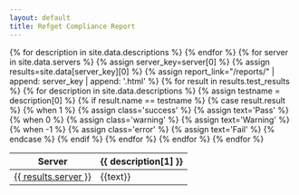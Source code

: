 ```yaml
---
layout: default
title: Refget Compliance Report
---
```


<table class="primary">
  <thead>
  <tr>
    <th>Server</th>
    {% for description in site.data.descriptions %}
      <th>{{ description[1] }}</th>
    {% endfor %}
  </tr>
  </thead>
  <tbody>
    {% for server in site.data.servers %}
    {% assign server_key=server[0] %}
    {% assign results=site.data[server_key][0] %}
    {% assign report_link="/reports/" | append: server_key | append: '.html' %}
    <tr>
      <td><a href='{{ site.baseurl }}{{report_link}}'>{{ results.server }}</a></td>
      {% for result in results.test_results %}
        {% for description in site.data.descriptions %}
          {% assign testname = description[0] %}
          {% if result.name == testname %}
          {% case result.result %}
              {% when 1 %}
              {% assign class='success' %}
              {% assign text='Pass' %}
              {% when 0 %}
              {% assign class='warning' %}
              {% assign text='Warning' %}
              {% when -1 %}
              {% assign class='error' %}
              {% assign text='Fail' %}
              {% endcase %}
            <td><span class='label {{class}}'>{{text}}</span></td>
          {% endif %}
        {% endfor %}
      {% endfor %}
    </tr>
    {% endfor %}
  </tbody>
</table>
